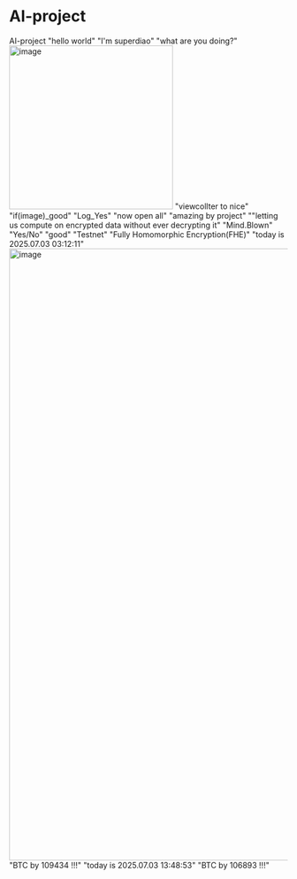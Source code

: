 # AI-project
AI-project
"hello world"
"I'm superdiao"
"what are you doing?"
<img width="296" alt="image" src="https://github.com/user-attachments/assets/630dc132-a748-4ab0-8413-d39cc4fb6806" />
"viewcollter to nice"
"if(image)_good"
"Log_Yes"
"now open all"
"amazing by project"
""letting us compute on encrypted data without ever decrypting it"
"Mind.Blown"
"Yes/No"
"good"
"Testnet"
"Fully Homomorphic Encryption(FHE)"
"today is 2025.07.03 03:12:11"
<img width="1106" alt="image" src="https://github.com/user-attachments/assets/e8c27e68-fbd1-44ac-b717-5515231b364e" />
"BTC by 109434 !!!"
"today is 2025.07.03 13:48:53"
"BTC by 106893 !!!"
